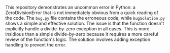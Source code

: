 This repository demonstrates an uncommon error in Python: a ZeroDivisionError that is not immediately obvious from a quick reading of the code. The `bug.py` file contains the erroneous code, while `bugSolution.py` shows a simple and effective solution.  The issue is that the function doesn't explicitly handle a divide-by-zero exception in all cases.  This is more insidious than a simple divide-by-zero because it requires a more careful review of the function's logic. The solution involves adding exception handling to prevent the error.